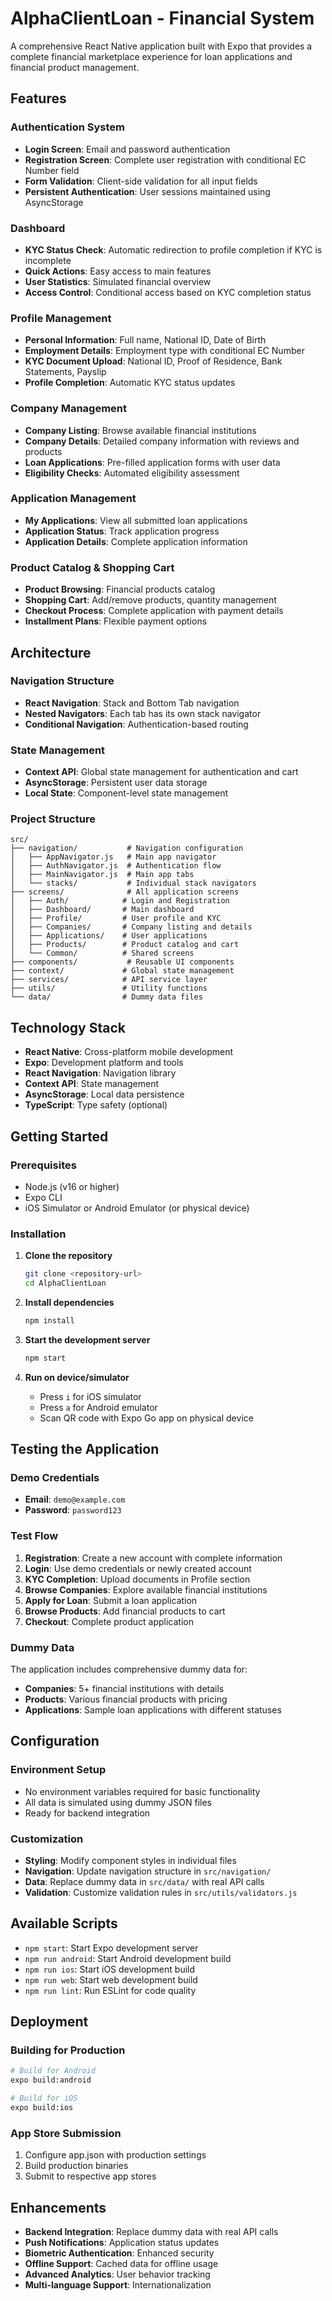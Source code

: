 # AlphaClientLoan - Financial System

A comprehensive React Native application built with Expo that provides a complete financial marketplace experience for loan applications and financial product management.

## Features

### Authentication System
- **Login Screen**: Email and password authentication
- **Registration Screen**: Complete user registration with conditional EC Number field
- **Form Validation**: Client-side validation for all input fields
- **Persistent Authentication**: User sessions maintained using AsyncStorage

### Dashboard
- **KYC Status Check**: Automatic redirection to profile completion if KYC is incomplete
- **Quick Actions**: Easy access to main features
- **User Statistics**: Simulated financial overview
- **Access Control**: Conditional access based on KYC completion status

### Profile Management
- **Personal Information**: Full name, National ID, Date of Birth
- **Employment Details**: Employment type with conditional EC Number
- **KYC Document Upload**: National ID, Proof of Residence, Bank Statements, Payslip
- **Profile Completion**: Automatic KYC status updates

### Company Management
- **Company Listing**: Browse available financial institutions
- **Company Details**: Detailed company information with reviews and products
- **Loan Applications**: Pre-filled application forms with user data
- **Eligibility Checks**: Automated eligibility assessment

### Application Management
- **My Applications**: View all submitted loan applications
- **Application Status**: Track application progress
- **Application Details**: Complete application information

### Product Catalog & Shopping Cart
- **Product Browsing**: Financial products catalog
- **Shopping Cart**: Add/remove products, quantity management
- **Checkout Process**: Complete application with payment details
- **Installment Plans**: Flexible payment options

##  Architecture

### Navigation Structure
- **React Navigation**: Stack and Bottom Tab navigation
- **Nested Navigators**: Each tab has its own stack navigator
- **Conditional Navigation**: Authentication-based routing

### State Management
- **Context API**: Global state management for authentication and cart
- **AsyncStorage**: Persistent user data storage
- **Local State**: Component-level state management

### Project Structure
```
src/
├── navigation/           # Navigation configuration
│   ├── AppNavigator.js   # Main app navigator
│   ├── AuthNavigator.js  # Authentication flow
│   ├── MainNavigator.js  # Main app tabs
│   └── stacks/           # Individual stack navigators
├── screens/              # All application screens
│   ├── Auth/            # Login and Registration
│   ├── Dashboard/       # Main dashboard
│   ├── Profile/         # User profile and KYC
│   ├── Companies/       # Company listing and details
│   ├── Applications/    # User applications
│   ├── Products/        # Product catalog and cart
│   └── Common/          # Shared screens
├── components/           # Reusable UI components
├── context/             # Global state management
├── services/            # API service layer
├── utils/               # Utility functions
└── data/                # Dummy data files
```

##  Technology Stack

- **React Native**: Cross-platform mobile development
- **Expo**: Development platform and tools
- **React Navigation**: Navigation library
- **Context API**: State management
- **AsyncStorage**: Local data persistence
- **TypeScript**: Type safety (optional)

##  Getting Started

### Prerequisites
- Node.js (v16 or higher)
- Expo CLI
- iOS Simulator or Android Emulator (or physical device)

### Installation

1. **Clone the repository**
   ```bash
   git clone <repository-url>
   cd AlphaClientLoan
   ```

2. **Install dependencies**
   ```bash
   npm install
   ```

3. **Start the development server**
   ```bash
   npm start
   ```

4. **Run on device/simulator**
   - Press `i` for iOS simulator
   - Press `a` for Android emulator
   - Scan QR code with Expo Go app on physical device

##  Testing the Application

### Demo Credentials
- **Email**: `demo@example.com`
- **Password**: `password123`

### Test Flow
1. **Registration**: Create a new account with complete information
2. **Login**: Use demo credentials or newly created account
3. **KYC Completion**: Upload documents in Profile section
4. **Browse Companies**: Explore available financial institutions
5. **Apply for Loan**: Submit a loan application
6. **Browse Products**: Add financial products to cart
7. **Checkout**: Complete product application

### Dummy Data
The application includes comprehensive dummy data for:
- **Companies**: 5+ financial institutions with details
- **Products**: Various financial products with pricing
- **Applications**: Sample loan applications with different statuses

##  Configuration

### Environment Setup
- No environment variables required for basic functionality
- All data is simulated using dummy JSON files
- Ready for backend integration

### Customization
- **Styling**: Modify component styles in individual files
- **Navigation**: Update navigation structure in `src/navigation/`
- **Data**: Replace dummy data in `src/data/` with real API calls
- **Validation**: Customize validation rules in `src/utils/validators.js`

##  Available Scripts

- `npm start`: Start Expo development server
- `npm run android`: Start Android development build
- `npm run ios`: Start iOS development build
- `npm run web`: Start web development build
- `npm run lint`: Run ESLint for code quality

##  Deployment

### Building for Production
```bash
# Build for Android
expo build:android

# Build for iOS
expo build:ios
```

### App Store Submission
1. Configure app.json with production settings
2. Build production binaries
3. Submit to respective app stores

##  Enhancements

- **Backend Integration**: Replace dummy data with real API calls
- **Push Notifications**: Application status updates
- **Biometric Authentication**: Enhanced security
- **Offline Support**: Cached data for offline usage
- **Advanced Analytics**: User behavior tracking
- **Multi-language Support**: Internationalization



